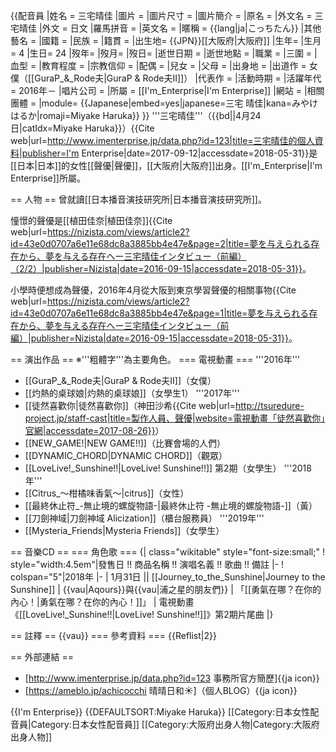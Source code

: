 {{配音員
|姓名 = 三宅晴佳
|圖片 = 
|圖片尺寸 = 
|圖片簡介 = 
|原名 = 
|外文名 = 三宅晴佳
|外文 = 日文
|羅馬拼音 =
|英文名 = 
|暱稱 = {{lang|ja|こっちたん}}<ref name="zenpen1"/>
|其他藝名 = 
|國籍 =
|民族 =
|籍貫 = 
|出生地= {{JPN}}[[大阪府|大阪府]]<ref name="profile"/>
|生年= 
|生月= 4
|生日= 24
|歿年= 
|歿月= 
|歿日= 
|逝世日期 = 
|逝世地點 = 
|職業 = 
|三圍 = 
|血型 = 
|教育程度 = 
|宗教信仰 =
|配偶 = 
|兒女 = 
|父母 = 
|出身地 = 
|出道作 = 女僕（[[GuraP_&_Rode夫|GuraP & Rode夫II]]）
|代表作 = 
|活動時期 = 
|活躍年代 = 2016年－
|唱片公司 =
|所屬 = [[I'm_Enterprise|I'm Enterprise]]
|網站 = 
|相關團體 =
|module= {{Japanese|embed=yes|japanese=三宅 晴佳|kana=みやけ はるか|romaji=Miyake Haruka}}
}}
'''三宅晴佳'''（{{bd||4月24日|catIdx=Miyake Haruka}}）<ref name="profile">{{Cite web|url=http://www.imenterprise.jp/data.php?id=123|title=三宅晴佳的個人資料|publisher=I'm Enterprise|date=2017-09-12|accessdate=2018-05-31}}</ref>是[[日本|日本]]的女性[[聲優|聲優]]，[[大阪府|大阪府]]出身。[[I'm_Enterprise|I'm Enterprise]]所屬<ref name="profile"/>。

== 人物 ==
曾就讀[[日本播音演技研究所|日本播音演技研究所]]<ref name="profile"/>。

憧憬的聲優是[[植田佳奈|植田佳奈]]<ref name="zenpen2">{{Cite web|url=https://nizista.com/views/article2?id=43e0d0707a6e11e68dc8a3885bb4e47e&page=2|title=夢を与えられる存在から、夢を与える存在へー三宅晴佳インタビュー（前編）（2/2）|publisher=Nizista|date=2016-09-15|accessdate=2018-05-31}}</ref>。

小學時便想成為聲優，2016年4月從大阪到東京學習聲優的相關事物<ref name="zenpen1">{{Cite web|url=https://nizista.com/views/article2?id=43e0d0707a6e11e68dc8a3885bb4e47e&page=1|title=夢を与えられる存在から、夢を与える存在へー三宅晴佳インタビュー（前編）|publisher=Nizista|date=2016-09-15|accessdate=2018-05-31}}</ref>。

== 演出作品 ==
※'''粗體字'''為主要角色。
=== 電視動畫 ===
'''2016年'''
* [[GuraP_&_Rode夫|GuraP & Rode夫II]]（女僕）
* [[灼熱的桌球娘|灼熱的桌球娘]]（女學生1）
'''2017年'''
* [[徒然喜歡你|徒然喜歡你]]（神田沙希<ref>{{Cite web|url=http://tsuredure-project.jp/staff-cast|title=製作人員、聲優|website=電視動畫「徒然喜歡你」官網|accessdate=2017-08-26}}</ref>）
* [[NEW_GAME!|NEW GAME!!]]（比賽會場的人們）
* [[DYNAMIC_CHORD|DYNAMIC CHORD]]（觀眾）
* [[LoveLive!_Sunshine!!|LoveLive! Sunshine!!]] 第2期（女學生）
'''2018年'''
* [[Citrus_～柑橘味香氣～|citrus]]（女性）
* [[最終休止符_-無止境的螺旋物語-|最終休止符 -無止境的螺旋物語-]]（黃）
* [[刀劍神域|刀劍神域 Alicization]]（櫃台服務員）
'''2019年'''
* [[Mysteria_Friends|Mysteria Friends]]（女學生）

== 音樂CD ==
=== 角色歌 ===
{| class="wikitable" style="font-size:small;" 
! style="width:4.5em"|發售日 !! 商品名稱 !! 演唱名義 !! 歌曲 !! 備註
|-
! colspan="5"|2018年
|-
| 1月31日 || [[Journey_to_the_Sunshine|Journey to the Sunshine]]
| {{vau|Aqours}}與{{vau|浦之星的朋友們}}
| 「[[勇氣在哪？在你的內心！|勇氣在哪？在你的內心！]]」
| 電視動畫《[[LoveLive!_Sunshine!!|LoveLive! Sunshine!!]]》第2期片尾曲
|}

== 註釋 ==
{{vau}}
=== 參考資料 ===
{{Reflist|2}}

== 外部連結 ==
* [http://www.imenterprise.jp/data.php?id=123 事務所官方簡歷]{{ja icon}}
* [https://ameblo.jp/achicocchi 晴晴日和☀︎]（個人BLOG）{{ja icon}}

{{I'm Enterprise}}
{{DEFAULTSORT:Miyake Haruka}}
[[Category:日本女性配音員|Category:日本女性配音員]]
[[Category:大阪府出身人物|Category:大阪府出身人物]]
